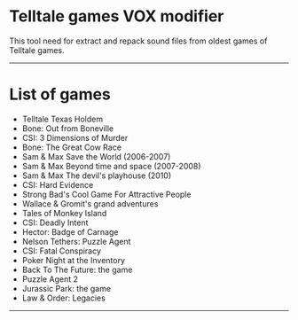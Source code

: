 # Telltale games VOX modifier

This tool need for extract and repack sound files from oldest games of Telltale games.

***
#  List of games
  - Telltale Texas Holdem
  - Bone: Out from Boneville
  - CSI: 3 Dimensions of Murder
  - Bone: The Great Cow Race
  - Sam & Max Save the World (2006-2007)
  - Sam & Max Beyond time and space (2007-2008)
  - Sam & Max The devil's playhouse (2010)
  - CSI: Hard Evidence
  - Strong Bad's Cool Game For Attractive People
  - Wallace & Gromit's grand adventures
  - Tales of Monkey Island
  - CSI: Deadly Intent
  - Hector: Badge of Carnage
  - Nelson Tethers: Puzzle Agent
  - CSI: Fatal Conspiracy
  - Poker Night at the Inventory
  - Back To The Future: the game
  - Puzzle Agent 2
  - Jurassic Park: the game
  - Law & Order: Legacies
***